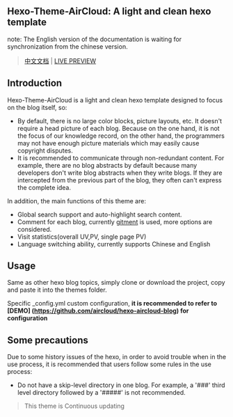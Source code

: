 ## Hexo-Theme-AirCloud: A light and clean hexo template

note: The English version of the documentation is waiting for synchronization from the chinese version.

> [中文文档](./readme.md) | [LIVE PREVIEW](http://niexiaotao.cn/)

## Introduction

Hexo-Theme-AirCloud is a light and clean hexo template designed to focus on the blog itself, so:

* By default, there is no large color blocks, picture layouts, etc. It doesn't require a head picture of each blog. Because on the one hand, it is not the focus of our knowledge record, on the other hand, the programmers may not have enough picture materials which may easily cause copyright disputes.
* It is recommended to communicate through non-redundant content. For example, there are no blog abstracts by default because many developers don't write blog abstracts when they write blogs. If they are intercepted from the previous part of the blog, they often can't express the complete idea.

In addition, the main functions of this theme are:


* Global search support and auto-highlight search content.
* Comment for each blog, currently [gitment](https://imsun.net/posts/gitment-introduction/) is used, more options are considered.
* Visit statistics(overall UV,PV, single page PV)
* Language switching ability, currently supports Chinese and English

## Usage

Same as other hexo blog topics, simply clone or download the project, copy and paste it into the themes folder.

Specific _config.yml custom configuration, **it is recommended to refer to [DEMO] (https://github.com/aircloud/hexo-aircloud-blog) for configuration**

## Some precautions

Due to some history issues of the hexo, in order to avoid trouble when in the use process, it is recommended that users follow some rules in the use process:

* Do not have a skip-level directory in one blog. For example, a '###' third level directory followed by a '#####' is not recommended.


> This theme is Continuous updating
